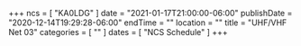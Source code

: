 +++
ncs = [ "KA0LDG" ]
date = "2021-01-17T21:00:00-06:00"
publishDate = "2020-12-14T19:29:28-06:00"
endTime = ""
location = ""
title = "UHF/VHF Net 03"
categories = [ "" ]
dates = [ "NCS Schedule" ]
+++
